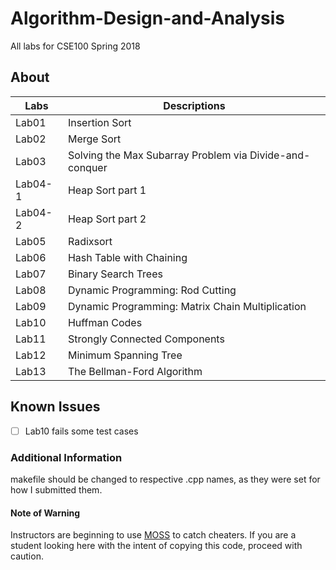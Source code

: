 # Algorithm-Design-and-Analysis
All labs for CSE100 Spring 2018

## About
| Labs  | Descriptions |
| ----- | ------------------------------------------------------------- |
| Lab01 | Insertion Sort                                                |
| Lab02 | Merge Sort                                                    |
| Lab03 | Solving the Max Subarray Problem via Divide-and-conquer       |
| Lab04-1 | Heap Sort part 1                                            |
| Lab04-2 | Heap Sort part 2                                            |
| Lab05 | Radixsort                                                     |
| Lab06 | Hash Table with Chaining                                      |
| Lab07 | Binary Search Trees                                           |
| Lab08 | Dynamic Programming: Rod Cutting                              |
| Lab09 | Dynamic Programming:  Matrix Chain Multiplication             |
| Lab10 | Huffman Codes                                                 |
| Lab11 | Strongly Connected Components                                 |
| Lab12 | Minimum Spanning Tree                                         |
| Lab13 |  The Bellman-Ford Algorithm                                   |

## Known Issues
- [ ] Lab10 fails some test cases

### Additional Information
makefile should be changed to respective .cpp names, as they were set for how I submitted them.

#### Note of Warning
Instructors are beginning to use [MOSS](https://theory.stanford.edu/~aiken/moss/) to catch cheaters. If you are a student looking here with the intent of copying this code, proceed with caution.
